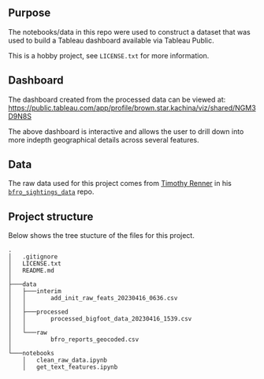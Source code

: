 ## Purpose
The notebooks/data in this repo were used to construct a dataset that was used to build a Tableau dashboard available via Tableau Public.

This is a hobby project, see `LICENSE.txt` for more information.

## Dashboard
The dashboard created from the processed data can be viewed at: https://public.tableau.com/app/profile/brown.star.kachina/viz/shared/NGM3D9N8S


The above dashboard is interactive and allows the user to drill down into more indepth geographical details across several features.

## Data
The raw data used for this project comes from [Timothy Renner](https://timothyrenner.github.io/) in his [`bfro_sightings_data`](https://data.world/timothyrenner/bfro-sightings-data) repo.

## Project structure
Below shows the tree stucture of the files for this project.
```
.
│   .gitignore
│   LICENSE.txt
│   README.md
│   
├───data
│   ├───interim
│   │       add_init_raw_feats_20230416_0636.csv
│   │       
│   ├───processed
│   │       processed_bigfoot_data_20230416_1539.csv
│   │       
│   └───raw
│           bfro_reports_geocoded.csv
│
└───notebooks
    │   clean_raw_data.ipynb
    │   get_text_features.ipynb
```
